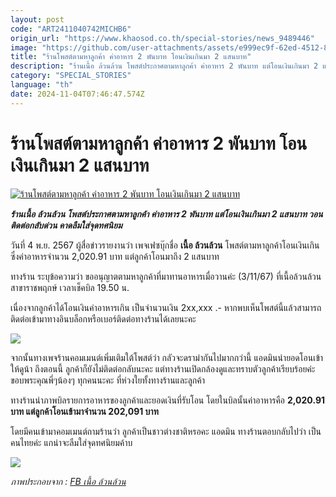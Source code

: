 ```yaml
---
layout: post
code: "ART2411040742MICHB6"
origin_url: "https://www.khaosod.co.th/special-stories/news_9489446"
image: "https://github.com/user-attachments/assets/e999ec9f-62ed-4512-8fb5-54028a7ed8d3"
title: "ร้านโพสต์ตามหาลูกค้า ค่าอาหาร 2 พันบาท โอนเงินเกินมา 2 แสนบาท"
description: "ร้านเนื้อ ล้วนล้วน โพสต์ประกาศตามหาลูกค้า ค่าอาหาร 2 พันบาท แต่โอนเงินเกินมา 2 แสนบาท วอนติดต่อกลับด่วน คาดลืมใส่จุดทศนิยม"
category: "SPECIAL_STORIES"
language: "th"
date: 2024-11-04T07:46:47.574Z
---
```


# ร้านโพสต์ตามหาลูกค้า ค่าอาหาร 2 พันบาท โอนเงินเกินมา 2 แสนบาท

[![ร้านโพสต์ตามหาลูกค้า ค่าอาหาร 2 พันบาท โอนเงินเกินมา 2 แสนบาท](https://www.khaosod.co.th/wpapp/uploads/2024/11/onlyymeat03.jpg "ร้านโพสต์ตามหาลูกค้า ค่าอาหาร 2 พันบาท โอนเงินเกินมา 2 แสนบาท")](https://www.khaosod.co.th/wpapp/uploads/2024/11/onlyymeat03.jpg)

_**ร้านเนื้อ ล้วนล้วน โพสต์ประกาศตามหาลูกค้า ค่าอาหาร 2 พันบาท แต่โอนเงินเกินมา 2 แสนบาท วอนติดต่อกลับด่วน คาดลืมใส่จุดทศนิยม**_

วันที่ 4 พ.ย. 2567 ผู้สื่อข่าวรายงานว่า เพจเฟซบุ๊กชื่อ **เนื้อ ล้วนล้วน** โพสต์ตามหาลูกค้าโอนเงินเกิน ซึ่งค่าอาหารจำนวน 2,020.91 บาท แต่ลูกค้าโอนมาถึง 2 แสนบาท

ทางร้าน ระบุข้อความว่า ขออนุญาตตามหาลูกค้าที่มาทานอาหารเมื่อวานค่ะ (3/11/67) ที่เนื้อล้วนล้วน สาขาราชพฤกษ์ เวลาเช็คบิล 19.50 น.

เนื่องจากลูกค้าได้โอนเงินค่าอาหารเกิน เป็นจำนวนเงิน 2xx,xxx .- หากพบเห็นโพสต์นี้แล้วสามารถติดต่อเข้ามาทางอินบล็อกหรือเบอร์ติดต่อทางร้านได้เลยนะคะ

[![](https://www.khaosod.co.th/wpapp/uploads/2024/11/onlyymeat-696x392.jpg)](https://www.khaosod.co.th/wpapp/uploads/2024/11/onlyymeat.jpg)

จากนั้นทางเพจร้านคอมเมนต์เพิ่มเติมใต้โพสต์ว่า กลัวจะดราม่ากันไปมากกว่านี้ แอดมินนำยอดโอนเข้าให้ดูน้า ถึงตอนนี้ ลูกค้าก็ยังไม่ติดต่อกลับนะคะ แต่ทางร้านเปิดกล้องดูและทราบตัวลูกค้าเรียบร้อยค่ะ ขอบพระคุณพี่ๆน้องๆ ทุกคนนะคะ ที่ห่วงใยทั้งทางร้านและลูกค้า

ทางร้านนำภาพบิลรายการอาหารของลูกค้าและยอดเงินที่รับโอน โดยในบิลนั้นค่าอาหารคือ **2,020.91 บาท แต่ลูกค้าโอนเข้ามาจำนวน 202,091 บาท**

โดยมีคนเข้ามาคอมเมนต์ถามร้านว่า ลูกค้าเป็นชาวต่างชาติหรอคะ แอดมิน ทางร้านตอบกลับไปว่า เป็นคนไทยค่ะ แกน่าจะลืมใส่จุดทศนิยมค้าบ

[![](https://www.khaosod.co.th/wpapp/uploads/2024/11/onlyymeat01-696x392.jpg)](https://www.khaosod.co.th/wpapp/uploads/2024/11/onlyymeat01.jpg)

_ภาพประกอบจาก : [FB เนื้อ ล้วนล้วน](https://www.facebook.com/onlyymeat)_